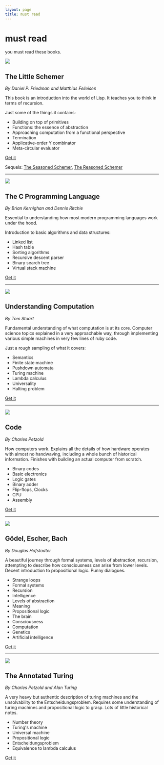 ```yaml
---
layout: page
title: must read
---
```


<div class="hero-unit">
    <h1>must read</h1>
    <p>you must read these books.</p>
</div>

<div class="book-cover">
    <img src="/img/books/littleschemer.png">
</div>

## The Little Schemer

*By Daniel P. Friedman and Matthias Felleisen*

This book is an introduction into the world of Lisp. It teaches you to think
in terms of recursion.

Just some of the things it contains:

* Building on top of primitives
* Functions: the essence of abstraction
* Approaching computation from a functional perspective
* Termination
* Applicative-order Y combinator
* Meta-circular evaluator

<a href="http://mitpress.mit.edu/books/little-schemer" class="btn btn-large btn-inverse" style="width: 100px;"><span class="icon-bookmark icon-white"></span> Get it</a>

Sequels: [The Seasoned Schemer](http://mitpress.mit.edu/books/seasoned-schemer),
[The Reasoned Schemer](http://mitpress.mit.edu/books/reasoned-schemer)

<span class="clearfix"></span>

<hr>

<div class="book-cover">
    <img src="/img/books/knr.png">
</div>

## The C Programming Language

*By Brian Kernighan and Dennis Ritchie*

Essential to understanding how most modern programming languages work under
the hood.

Introduction to basic algorithms and data structures:

* Linked list
* Hash table
* Sorting algorithms
* Recursive descent parser
* Binary search tree
* Virtual stack machine

<a href="http://cm.bell-labs.com/cm/cs/cbook/" class="btn btn-large btn-inverse" style="width: 100px;"><span class="icon-bookmark icon-white"></span> Get it</a>

<span class="clearfix"></span>

<hr>

<div class="book-cover">
    <img src="/img/books/computation.png">
</div>

## Understanding Computation

*By Tom Stuart*

Fundamental understanding of what computation is at its core. Computer science
topics explained in a very approachable way, through implementing various
simple machines in very few lines of ruby code.

Just a rough sampling of what it covers:

* Semantics
* Finite state machine
* Pushdown automata
* Turing machine
* Lambda calculus
* Universality
* Halting problem

<a href="http://computationbook.com/" class="btn btn-large btn-inverse" style="width: 100px;"><span class="icon-bookmark icon-white"></span> Get it</a>

<span class="clearfix"></span>

<hr>

<div class="book-cover">
    <img src="/img/books/code.png">
</div>

## Code

*By Charles Petzold*

How computers work. Explains all the details of how hardware operates with
almost no handwaving, including a whole bunch of historical information.
Finishes with building an actual computer from scratch.

* Binary codes
* Basic electronics
* Logic gates
* Binary adder
* Flip-flops, Clocks
* CPU
* Assembly

<a href="http://www.charlespetzold.com/code/" class="btn btn-large btn-inverse" style="width: 100px;"><span class="icon-bookmark icon-white"></span> Get it</a>

<span class="clearfix"></span>

<hr>

<div class="book-cover">
    <img src="/img/books/geb.png">
</div>

## Gödel, Escher, Bach

*By Douglas Hofstadter*

A beautiful journey through formal systems, levels of abstraction, recursion,
attempting to describe how consciousness can arise from lower levels. Decent
introduction to propositional logic. Punny dialogues.

* Strange loops
* Formal systems
* Recursion
* Intelligence
* Levels of abstraction
* Meaning
* Propositional logic
* The brain
* Consciousness
* Computation
* Genetics
* Artificial intelligence

<a href="http://www.amazon.com/G%C3%B6del-Escher-Bach-Eternal-Golden/dp/0465026567" class="btn btn-large btn-inverse" style="width: 100px;"><span class="icon-bookmark icon-white"></span> Get it</a>

<span class="clearfix"></span>

<hr>

<div class="book-cover">
    <img src="/img/books/annotated_turing.png">
</div>

## The Annotated Turing

*By Charles Petzold and Alan Turing*

A very heavy but authentic description of turing machines and the
unsolvability to the Entscheidungsproblem. Requires some understanding of
turing machines and propositional logic to grasp. Lots of little historical
notes.

* Number theory
* Turing's machine
* Universal machine
* Propositional logic
* Entscheidungsproblem
* Equivalence to lambda calculus

<a href="http://www.theannotatedturing.com/" class="btn btn-large btn-inverse" style="width: 100px;"><span class="icon-bookmark icon-white"></span> Get it</a>

<span class="clearfix"></span>
